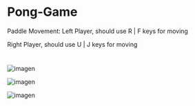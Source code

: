 # Pong-Game

Paddle Movement:
Left Player, should use R | F keys for moving


Right Player, should use U | J keys for moving
#
![imagen](https://user-images.githubusercontent.com/49128144/148707201-cdf3972e-9fa0-4d55-92a7-2f42a5a2fdda.png)



![imagen](https://user-images.githubusercontent.com/49128144/148707209-0222db95-6abc-4337-a1a7-3ab69f0848e3.png)



![imagen](https://user-images.githubusercontent.com/49128144/148707228-b7bfd87b-ce4b-41a3-968a-d91d36da2162.png)
